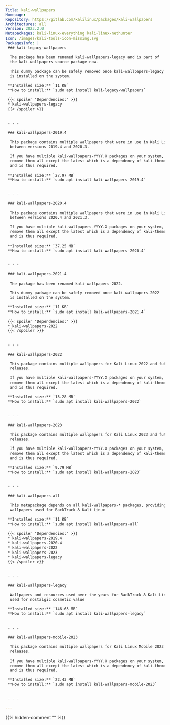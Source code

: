 ```yaml
---
Title: kali-wallpapers
Homepage: 
Repository: https://gitlab.com/kalilinux/packages/kali-wallpapers
Architectures: all
Version: 2023.2.0
Metapackages: kali-linux-everything kali-linux-nethunter 
Icon: /images/kali-tools-icon-missing.svg
PackagesInfo: |
 ### kali-legacy-wallpapers
 
  The package has been renamed kali-wallpapers-legacy and is part of
  the kali-wallpapers source package now.
   
  This dummy package can be safely removed once kali-wallpapers-legacy
  is installed on the system.
 
 **Installed size:** `11 KB`  
 **How to install:** `sudo apt install kali-legacy-wallpapers`  
 
 {{< spoiler "Dependencies:" >}}
 * kali-wallpapers-legacy
 {{< /spoiler >}}
 
 
 - - -
 
 ### kali-wallpapers-2019.4
 
  This package contains multiple wallpapers that were in use in Kali Linux
  between versions 2019.4 and 2020.3.
   
  If you have multiple kali-wallpapers-YYYY.X packages on your system, you can
  remove them all except the latest which is a dependency of kali-themes-common
  and is thus required.
 
 **Installed size:** `27.97 MB`  
 **How to install:** `sudo apt install kali-wallpapers-2019.4`  
 
 
 - - -
 
 ### kali-wallpapers-2020.4
 
  This package contains multiple wallpapers that were in use in Kali Linux
  between versions 2020.4 and 2021.3.
   
  If you have multiple kali-wallpapers-YYYY.X packages on your system, you can
  remove them all except the latest which is a dependency of kali-themes-common
  and is thus required.
 
 **Installed size:** `37.25 MB`  
 **How to install:** `sudo apt install kali-wallpapers-2020.4`  
 
 
 - - -
 
 ### kali-wallpapers-2021.4
 
  The package has been renamed kali-wallpapers-2022.
   
  This dummy package can be safely removed once kali-wallpapers-2022
  is installed on the system.
 
 **Installed size:** `11 KB`  
 **How to install:** `sudo apt install kali-wallpapers-2021.4`  
 
 {{< spoiler "Dependencies:" >}}
 * kali-wallpapers-2022
 {{< /spoiler >}}
 
 
 - - -
 
 ### kali-wallpapers-2022
 
  This package contains multiple wallpapers for Kali Linux 2022 and future
  releases.
   
  If you have multiple kali-wallpapers-YYYY.X packages on your system, you can
  remove them all except the latest which is a dependency of kali-themes-common
  and is thus required.
 
 **Installed size:** `13.28 MB`  
 **How to install:** `sudo apt install kali-wallpapers-2022`  
 
 
 - - -
 
 ### kali-wallpapers-2023
 
  This package contains multiple wallpapers for Kali Linux 2023 and future
  releases.
   
  If you have multiple kali-wallpapers-YYYY.X packages on your system, you can
  remove them all except the latest which is a dependency of kali-themes-common
  and is thus required.
 
 **Installed size:** `9.79 MB`  
 **How to install:** `sudo apt install kali-wallpapers-2023`  
 
 
 - - -
 
 ### kali-wallpapers-all
 
  This metapackage depends on all kali-wallpapers-* packages, providing all the
  wallpapers used for BackTrack & Kali Linux
 
 **Installed size:** `11 KB`  
 **How to install:** `sudo apt install kali-wallpapers-all`  
 
 {{< spoiler "Dependencies:" >}}
 * kali-wallpapers-2019.4
 * kali-wallpapers-2020.4
 * kali-wallpapers-2022
 * kali-wallpapers-2023
 * kali-wallpapers-legacy
 {{< /spoiler >}}
 
 
 - - -
 
 ### kali-wallpapers-legacy
 
  Wallpapers and resources used over the years for BackTrack & Kali Linux,
  used for nostalgic cosmetic value
 
 **Installed size:** `146.63 MB`  
 **How to install:** `sudo apt install kali-wallpapers-legacy`  
 
 
 - - -
 
 ### kali-wallpapers-mobile-2023
 
  This package contains multiple wallpapers for Kali Linux Mobile 2023 and future
  releases.
   
  If you have multiple kali-wallpapers-YYYY.X packages on your system, you can
  remove them all except the latest which is a dependency of kali-themes-common
  and is thus required.
 
 **Installed size:** `22.43 MB`  
 **How to install:** `sudo apt install kali-wallpapers-mobile-2023`  
 
 
 - - -
 
---
```

{{% hidden-comment "<!--Do not edit anything above this line-->" %}}
